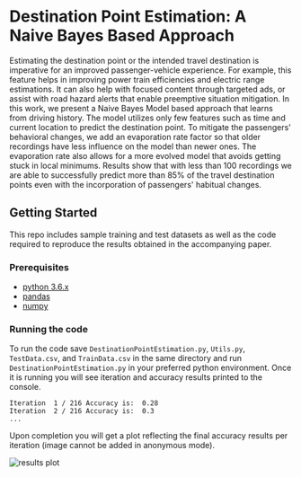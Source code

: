 # Destination Point Estimation: A Naive Bayes  Based Approach

Estimating the destination point or the intended travel destination is imperative for an improved passenger-vehicle experience. For example, this feature helps in improving power train efficiencies and electric range estimations. It can also help with focused content through targeted ads, or assist with road hazard alerts that enable preemptive situation mitigation. In this work, we present a Naive Bayes Model based approach that learns from driving history. The model utilizes only few features such as time and current location to predict the destination point. To mitigate the passengers' behavioral changes, we add an evaporation rate factor so that older recordings have less influence on the model than newer ones. The evaporation rate also allows for a more evolved model that avoids getting stuck in local minimums. Results show that with less than 100 recordings we are able to successfully predict more than 85\% of the travel destination points even with the incorporation of passengers' habitual changes.

## Getting Started

This repo includes sample training and test datasets as well as the code required to reproduce the results obtained in the accompanying paper.

### Prerequisites

* [python 3.6.x](https://www.python.org/downloads/release/python-368/)
* [pandas](https://pandas.pydata.org)
* [numpy](http://www.numpy.org)

### Running the code

To run the code save `DestinationPointEstimation.py`, `Utils.py`, `TestData.csv`, and `TrainData.csv` in the same directory and run `DestinationPointEstimation.py` in your preferred python environment. Once it is running you will see iteration and accuracy results printed to the console. 

```
Iteration  1 / 216 Accuracy is:  0.28
Iteration  2 / 216 Accuracy is:  0.3
...
```

Upon completion you will get a plot reflecting the final accuracy results per iteration (image cannot be added in anonymous mode).


![results plot](https://github.com/rbboimer/destination-point-estimation/blob/master/images/SampleResults.png)
